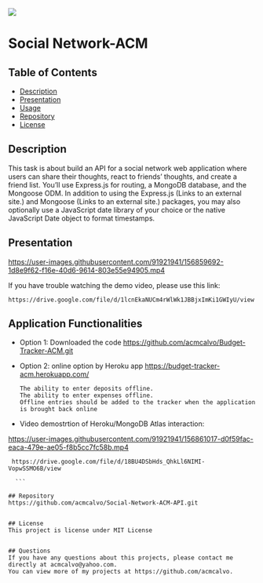 <img src='https://img.shields.io/github/license/acmcalvo/README-Generator' >

# Social Network-ACM

  ## Table of Contents
  * [Description](#description)
  * [Presentation](#presentation)
  * [Usage](#Usage)
  * [Repository](#repository)
  * [License](#license)


 ## Description
 
This task is about build an API for a social network web application where users can share their thoughts, react to friends’ thoughts, and create a friend list. You’ll use Express.js for routing, a MongoDB database, and the Mongoose ODM. In addition to using the Express.js (Links to an external site.) and Mongoose (Links to an external site.) packages, you may also optionally use a JavaScript date library of your choice or the native JavaScript Date object to format timestamps.

 ## Presentation
  
https://user-images.githubusercontent.com/91921941/156859692-1d8e9f62-f16e-40d6-9614-803e55e94905.mp4
  
  If you have trouble watching the demo video, please use this link:
  ```
  https://drive.google.com/file/d/1lcnEkaNUCm4rWlWk1JBBjxImKi1GWIyU/view
```
 ## Application Functionalities
 
  *  Option 1: Downloaded the code https://github.com/acmcalvo/Budget-Tracker-ACM.git <br/>

    
 *  Option 2: online option by Heroku app https://budget-tracker-acm.herokuapp.com/
 
    ```
    The ability to enter deposits offline.
    The ability to enter expenses offline.
    Offline entries should be added to the tracker when the application is brought back online
    ```
   
* Video demostrtion of Heroku/MongoDB Atlas interaction:


https://user-images.githubusercontent.com/91921941/156861017-d0f59fac-eaca-479e-ae05-f8b5cc7fc58b.mp4
  
   ```  
    https://drive.google.com/file/d/18BU4DSbHds_QhkLl6NIMI-VopwSSMO6B/view
    
     ```
    
 ## Repository
  https://github.com/acmcalvo/Social-Network-ACM-API.git


  ## License 
  This project is license under MIT License

 
  ## Questions
  If you have any questions about this projects, please contact me directly at acmcalvo@yahoo.com. 
  You can view more of my projects at https://github.com/acmcalvo.

